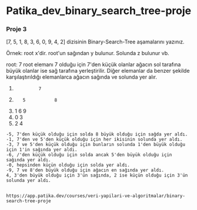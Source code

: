# Patika_dev_binary_search_tree-proje

### Proje 3
[7, 5, 1, 8, 3, 6, 0, 9, 4, 2] dizisinin Binary-Search-Tree aşamalarını yazınız.

Örnek: root x'dir. root'un sağından y bulunur. Solunda z bulunur vb.

root: 7
root elemanı 7 olduğu için 7'den küçük olanlar ağacın sol tarafına büyük olanlar ise sağ tarafına yerleştirilir. Diğer elemanlar da benzer şekilde karşılaştırıldığı elemanlarca ağacın sağında ve solunda yer alır.
1.              7
2.        5           8
3.    1        6           9
4. 0     3
5.    2     4
    
    -5, 7'den küçük olduğu için solda 8 büyük olduğu için sağda yer aldı.
    -1, 7'den ve 5'den küçük olduğu için her ikisinin solunda yer aldı.
    -3, 7 ve 5'den küçük olduğu için bunların solunda 1'den büyük olduğu için 1'in sağında yer aldı.
    -6, /'den küçük olduğu için solda ancak 5'den büyük olduğu için sağında yer aldı.
    -0, hepsinden küçün olduğu için solda yer aldı.
    -9, 7 ve 8'den büyük olduğu için ağacın en sağında yer aldı.
    4, 3'den büyük olduğu için 3'ün sağında, 2 ise küçün olduğu için 3'ün solunda yer aldı.
    
    
    https://app.patika.dev/courses/veri-yapilari-ve-algoritmalar/binary-search-tree-proje
